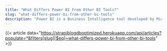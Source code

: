 ```yaml
---
title: "What Differs Power BI From Other BI Tools?"
slug: "what-differs-power-bi-from-other-bi-tools"
description: "Power BI is a Business Intelligence tool developed by Microsoft that allows for interactive visualizations and analytics. It enables users to create their own customized report and dashboard. As we all know, Power BI is a small but powerful reporting tool that enables businesses to make data-driven decisions that meet their needs. Now let's look at what sets it apart from other BI tools and what you'll get when you buy it."
---
```


{{< article data="https://strapiblogdboptimized.herokuapp.com/api/articles?populate=*&filters[slug][$eq]=what-differs-power-bi-from-other-bi-tools" >}}
